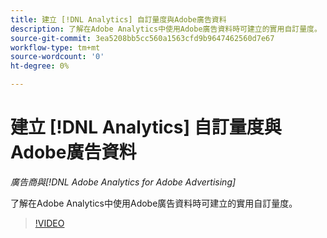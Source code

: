 ```yaml
---
title: 建立 [!DNL Analytics] 自訂量度與Adobe廣告資料
description: 了解在Adobe Analytics中使用Adobe廣告資料時可建立的實用自訂量度。
source-git-commit: 3ea5208bb5cc560a1563cfd9b9647462560d7e67
workflow-type: tm+mt
source-wordcount: '0'
ht-degree: 0%

---
```


# 建立 [!DNL Analytics] 自訂量度與Adobe廣告資料

*廣告商與[!DNL Adobe Analytics for Adobe Advertising]*

了解在Adobe Analytics中使用Adobe廣告資料時可建立的實用自訂量度。

>[!VIDEO](https://video.tv.adobe.com/v/33919)
